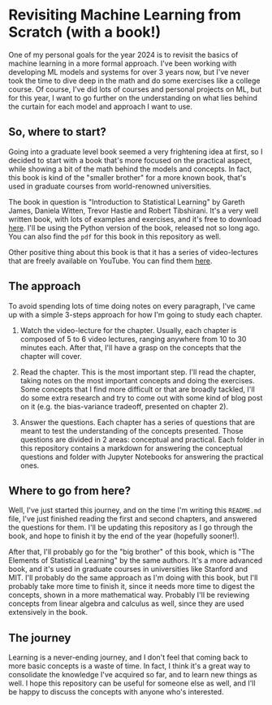 # Revisiting Machine Learning from Scratch (with a book!)

One of my personal goals for the year 2024 is to revisit the basics of machine learning in a more formal approach. I've been working with developing ML models and systems for over 3 years now, but I've never took the time to dive deep in the math and do some exercises like a college course. Of course, I've did lots of courses and personal projects on ML, but for this year, I want to go further on the understanding on what lies behind the curtain for each model and approach I want to use.

## So, where to start?

Going into a graduate level book seemed a very frightening idea at first, so I decided to start with a book that's more focused on the practical aspect, while showing a bit of the math behind the models and concepts. In fact, this book is kind of the "smaller brother" for a more known book, that's used in graduate courses from world-renowned universities.

The book in question is "Introduction to Statistical Learning" by Gareth James, Daniela Witten, Trevor Hastie and Robert Tibshirani. It's a very well written book, with lots of examples and exercises, and it's free to download [here](https://www.statlearning.com/). I'll be using the Python version of the book, released not so long ago. You can also find the `pdf` for this book in this repository as well.

Other positive thing about this book is that it has a series of video-lectures that are freely available on YouTube. You can find them [here](https://www.youtube.com/watch?v=LvySJGj-88U&list=PLoROMvodv4rPP6braWoRt5UCXYZ71GZIQ&ab_channel=StanfordOnline).

## The approach

To avoid spending lots of time doing notes on every paragraph, I've came up with a simple 3-steps approach for how I'm going to study each chapter.

1. Watch the video-lecture for the chapter. Usually, each chapter is composed of 5 to 6 video lectures, ranging anywhere from 10 to 30 minutes each. After that, I'll have a grasp on the concepts that the chapter will cover.

2. Read the chapter. This is the most important step. I'll read the chapter, taking notes on the most important concepts and doing the exercises. Some concepts that I find more difficult or that are broadly tackled, I'll do some extra research and try to come out with some kind of blog post on it (e.g. the bias-variance tradeoff, presented on chapter 2).

3. Answer the questions. Each chapter has a series of questions that are meant to test the understanding of the concepts presented. Those questions are divided in 2 areas: conceptual and practical. Each folder in this repository contains a markdown for answering the conceptual questions and folder with Jupyter Notebooks for answering the practical ones.

## Where to go from here?

Well, I've just started this journey, and on the time I'm writing this `README.md` file, I've just finished reading the first and second chapters, and answered the questions for them. I'll be updating this repository as I go through the book, and hope to finish it by the end of the year (hopefully sooner!).

After that, I'll probably go for the "big brother" of this book, which is "The Elements of Statistical Learning" by the same authors. It's a more advanced book, and it's used in graduate courses in universities like Stanford and MIT. I'll probably do the same approach as I'm doing with this book, but I'll probably take more time to finish it, since it needs more time to digest the concepts, shown in a more mathematical way. Probably I'll be reviewing concepts from linear algebra and calculus as well, since they are used extensively in the book.

## The journey

Learning is a never-ending journey, and I don't feel that coming back to more basic concepts is a waste of time. In fact, I think it's a great way to consolidate the knowledge I've acquired so far, and to learn new things as well. I hope this repository can be useful for someone else as well, and I'll be happy to discuss the concepts with anyone who's interested.